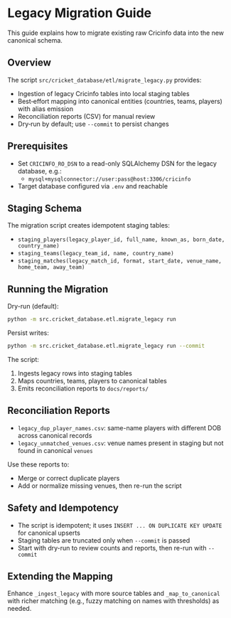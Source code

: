# Legacy Migration Guide

This guide explains how to migrate existing raw Cricinfo data into the new canonical schema.

## Overview

The script `src/cricket_database/etl/migrate_legacy.py` provides:
- Ingestion of legacy Cricinfo tables into local staging tables
- Best‑effort mapping into canonical entities (countries, teams, players) with alias emission
- Reconciliation reports (CSV) for manual review
- Dry‑run by default; use `--commit` to persist changes

## Prerequisites

- Set `CRICINFO_RO_DSN` to a read-only SQLAlchemy DSN for the legacy database, e.g.:
  - `mysql+mysqlconnector://user:pass@host:3306/cricinfo`
- Target database configured via `.env` and reachable

## Staging Schema

The migration script creates idempotent staging tables:
- `staging_players(legacy_player_id, full_name, known_as, born_date, country_name)`
- `staging_teams(legacy_team_id, name, country_name)`
- `staging_matches(legacy_match_id, format, start_date, venue_name, home_team, away_team)`

## Running the Migration

Dry-run (default):
```bash
python -m src.cricket_database.etl.migrate_legacy run
```

Persist writes:
```bash
python -m src.cricket_database.etl.migrate_legacy run --commit
```

The script:
1. Ingests legacy rows into staging tables
2. Maps countries, teams, players to canonical tables
3. Emits reconciliation reports to `docs/reports/`

## Reconciliation Reports

- `legacy_dup_player_names.csv`: same-name players with different DOB across canonical records
- `legacy_unmatched_venues.csv`: venue names present in staging but not found in canonical `venues`

Use these reports to:
- Merge or correct duplicate players
- Add or normalize missing venues, then re-run the script

## Safety and Idempotency

- The script is idempotent; it uses `INSERT ... ON DUPLICATE KEY UPDATE` for canonical upserts
- Staging tables are truncated only when `--commit` is passed
- Start with dry-run to review counts and reports, then re-run with `--commit`

## Extending the Mapping

Enhance `_ingest_legacy` with more source tables and `_map_to_canonical` with richer matching (e.g., fuzzy matching on names with thresholds) as needed.
